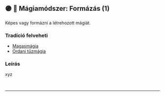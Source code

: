 ## 🟣 💫 Mágiamódszer: Formázás (1)

Képes vagy formázni a létrehozott mágiát.

### Tradíció felveheti

- [Magasmágia](../051_01_magasmagia.md)
- [Ordani tűzmágia](../051_03_ordani_tuzmagia.md)

### Leírás

xyz

<br />

---
